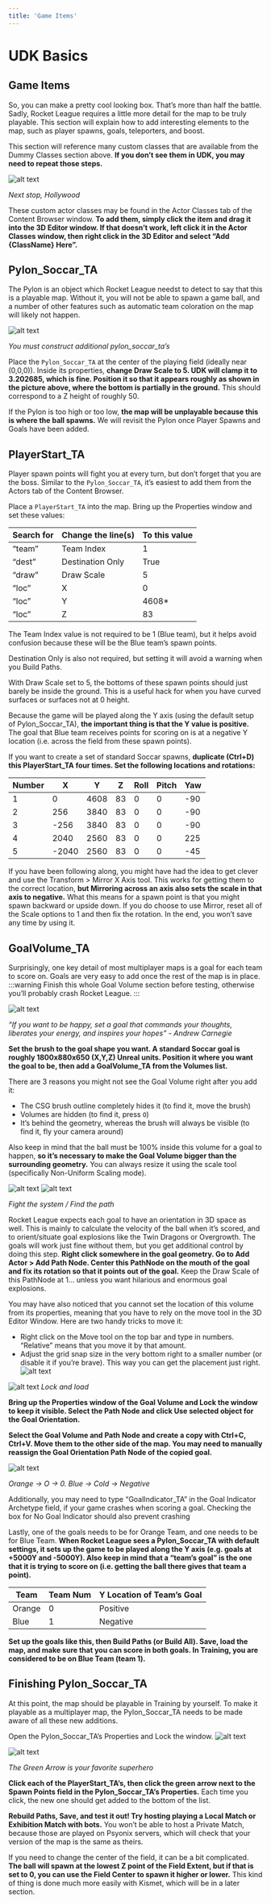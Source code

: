 ```yaml
---
title: 'Game Items'
---
```

# UDK Basics

## Game Items

So, you can make a pretty cool looking box. That’s more than half the battle. Sadly, Rocket League requires a little more detail for the map to be truly playable. This section will explain how to add interesting elements to the map, such as player spawns, goals, teleporters, and boost.

This section will reference many custom classes that are available from the Dummy Classes section above. **If you don’t see them in UDK, you may need to repeat those steps.**

![alt text](../../.vuepress/public/images/image167.png)

*Next stop, Hollywood*

These custom actor classes may be found in the Actor Classes tab of the Content Browser window. **To add them, simply click the item and drag it into the 3D Editor window. If that doesn’t work, left click it in the Actor Classes window, then right click in the 3D Editor and select “Add {ClassName} Here”.**

## Pylon_Soccar_TA

The Pylon is an object which Rocket League needst to detect to say that this is a playable map. Without it, you will not be able to spawn a game ball, and a number of other features such as automatic team coloration on the map will likely not happen.

![alt text](../../.vuepress/public/images/image102.png)

*You must construct additional pylon_soccar_ta’s*

Place the `Pylon_Soccar_TA` at the center of the playing field (ideally near (0,0,0)). Inside its properties, **change Draw Scale to 5. UDK will clamp it to 3.202685, which is fine. Position it so that it appears roughly as shown in the picture above, where the bottom is partially in the ground.** This should correspond to a Z height of roughly 50.

If the Pylon is too high or too low, **the map will be unplayable because this is where the ball spawns.** We will revisit the Pylon once Player Spawns and Goals have been added.

## PlayerStart_TA

Player spawn points will fight you at every turn, but don’t forget that you are the boss. Similar to the `Pylon_Soccar_TA`, it’s easiest to add them from the Actors tab of the Content Browser.


Place a `PlayerStart_TA` into the map. Bring up the Properties window and set these values:

|Search for|Change the line(s)|To this value|
|------|------|------|
|“team”|Team Index|1|
|“dest”|Destination Only|True|
|“draw”|Draw Scale|5|
|“loc”|X|0|
|“loc”|Y|4608*|
|“loc”|Z|83|

The Team Index value is not required to be 1 (Blue team), but it helps avoid confusion because these will be the Blue team’s spawn points.

Destination Only is also not required, but setting it will avoid a warning when you Build Paths.

With Draw Scale set to 5, the bottoms of these spawn points should just barely be inside the ground. This is a useful hack for when you have curved surfaces or surfaces not at 0 height.

Because the game will be played along the Y axis (using the default setup of Pylon_Soccar_TA), **the important thing is that the Y value is positive.** The goal that Blue team receives points for scoring on is at a negative Y location (i.e. across the field from these spawn points).

If you want to create a set of standard Soccar spawns, **duplicate (Ctrl+D) this PlayerStart_TA four times. Set the following locations and rotations:**


|Number|X|Y|Z|Roll|Pitch|Yaw|
|------|------|------|------|------|------|------|
|1|0|4608|83|0|0|-90|
|2|256|3840|83|0|0|-90|
|3|-256|3840|83|0|0|-90|
|4|2040|2560|83|0|0|225|
|5|-2040|2560|83|0|0|-45|


If you have been following along, you might have had the idea to get clever and use the Transform > Mirror X Axis tool. This works for getting them to the correct location, **but Mirroring across an axis also sets the scale in that axis to negative.** What this means for a spawn point is that you might spawn backward or upside down. If you do choose to use Mirror, reset all of the Scale options to 1 and then fix the rotation. In the end, you won’t save any time by using it.

## GoalVolume_TA

Surprisingly, one key detail of most multiplayer maps is a goal for each team to score on. Goals are very easy to add once the rest of the map is in place. 
:::warning
Finish this whole Goal Volume section before testing, otherwise you’ll probably crash Rocket League.
:::

![alt text](../../.vuepress/public/images/image71.png)

*“If you want to be happy, set a goal that commands your thoughts, liberates your energy, and inspires your hopes” - Andrew Carnegie*

**Set the brush to the goal shape you want. A standard Soccar goal is roughly 1800x880x650 (X,Y,Z) Unreal units. Position it where you want the goal to be, then add a GoalVolume_TA from the Volumes list.**

There are 3 reasons you might not see the Goal Volume right after you add it:

* The CSG brush outline completely hides it (to find it, move the brush)
* Volumes are hidden (to find it, press `O`)
* It’s behind the geometry, whereas the brush will always be visible (to find it, fly your camera around)

Also keep in mind that the ball must be 100% inside this volume for a goal to happen, **so it’s necessary to make the Goal Volume bigger than the surrounding geometry.** You can always resize it using the scale tool (specifically Non-Uniform Scaling mode).

![alt text](../../.vuepress/public/images/image74.png)
![alt text](../../.vuepress/public/images/image140.png)

*Fight the system / Find the path*

Rocket League expects each goal to have an orientation in 3D space as well. This is mainly to calculate the velocity of the ball when it’s scored, and to orient/situate goal explosions like the Twin Dragons or Overgrowth. The goals will work just fine without them, but you get additional control by doing this step. **Right click somewhere in the goal geometry. Go to Add Actor > Add Path Node. Center this PathNode on the mouth of the goal and fix its rotation so that it points out of the goal.** Keep the Draw Scale of this PathNode at 1… unless you want hilarious and enormous goal explosions.


You may have also noticed that you cannot set the location of this volume from its properties, meaning that you have to rely on the move tool in the 3D Editor Window. Here are two handy tricks to move it:

* Right click on the Move tool on the top bar and type in numbers. “Relative” means that you move it by that amount.
* Adjust the grid snap size in the very bottom right to a smaller number (or disable it if you’re brave). This way you can get the placement just right.
![alt text](../../.vuepress/public/images/image60.png)

![alt text](../../.vuepress/public/images/image211.png)
*Lock and load*

**Bring up the Properties window of the Goal Volume and Lock the window to keep it visible. Select the Path Node and click Use selected object for the Goal Orientation.**


**Select the Goal Volume and Path Node and create a copy with Ctrl+C, Ctrl+V. Move them to the other side of the map. You may need to manually reassign the Goal Orientation Path Node of the copied goal.**

![alt text](../../.vuepress/public/images/image197.png)

*Orange -> O -> 0. Blue -> Cold -> Negative*

Additionally, you may need to type “GoalIndicator_TA” in the Goal Indicator Archetype field, if your game crashes when scoring a goal. Checking the box for No Goal Indicator should also prevent crashing

Lastly, one of the goals needs to be for Orange Team, and one needs to be for Blue Team. **When Rocket League sees a Pylon_Soccar_TA with default settings, it sets up the game to be played along the Y axis (e.g. goals at +5000Y and -5000Y). Also keep in mind that a “team’s goal” is the one that it is trying to score on (i.e. getting the ball there gives that team a point).**


|Team|Team Num|Y Location of Team’s Goal|
|------|------|------|
|Orange|0|Positive|
|Blue|1|Negative|

**Set up the goals like this, then Build Paths (or Build All). Save, load the map, and make sure that you can score in both goals. In Training, you are considered to be on Blue Team (team 1).**

## Finishing Pylon_Soccar_TA

At this point, the map should be playable in Training by yourself. To make it playable as a multiplayer map, the Pylon_Soccar_TA needs to be made aware of all these new additions.

Open the Pylon_Soccar_TA’s Properties and Lock the window. ![alt text](../../.vuepress/public/images/image48.png)

![alt text](../../.vuepress/public/images/image93.png)

*The Green Arrow is your favorite superhero*

**Click each of the PlayerStart_TA’s, then click the green arrow next to the Spawn Points field in the Pylon_Soccar_TA’s Properties.** Each time you click, the new one should get added to the bottom of the list.

**Rebuild Paths, Save, and test it out! Try hosting playing a Local Match or Exhibition Match with bots.** You won’t be able to host a Private Match, because those are played on Psyonix servers, which will check that your version of the map is the same as theirs.

If you need to change the center of the field, it can be a bit complicated. **The ball will spawn at the lowest Z point of the Field Extent, but if that is set to 0, you can use the Field Center to spawn it higher or lower.** This kind of thing is done much more easily with Kismet, which will be in a later section.




